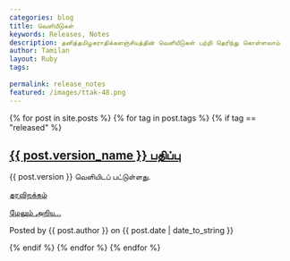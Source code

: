 ```yaml
---
categories: blog
title: வெளியீடுகள்
keywords: Releases, Notes
description: தனித்தமிழகராதிக்களஞ்சியத்தின் வெளியீடுகள் பற்றி தெரிந்து கொள்ளலாம்
author: Tamilan
layout: Ruby
tags:
 
permalink: release_notes
featured: /images/ttak-48.png
---
```


{% for post in site.posts %}
{% for tag in post.tags %}
{% if tag == "released" %}
<div class="post">
  <h2><a href="{{ post.permalink }}">{{ post.version_name }} பதிப்பு</a></h2>
  <p>{{ post.version }} வெளியிடப் பட்டுள்ளது.</p>
  <p><a href="https://github.com/ThaniThamizhAkarathiKalanjiyam/win_ttak/archive/{{ post.archive }}">தரவிறக்கம்</a></p>
  <p class="post-link"><a href="{{ post.permalink }}">மேலும் அறிய...</a></p>
  <p class="post-info">Posted by {{ post.author }} on {{ post.date | date_to_string }}</p>
</div>
{% endif %}
{% endfor %}
{% endfor %}
